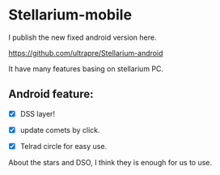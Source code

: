 # Stellarium-mobile

I publish the new fixed android version here.

https://github.com/ultrapre/Stellarium-android



It have many features basing on stellarium PC.


## Android feature:

- [x] DSS layer!



- [x] update comets by click.



- [x] Telrad circle for easy use.



About the stars and DSO, I think they is enough for us to use.

